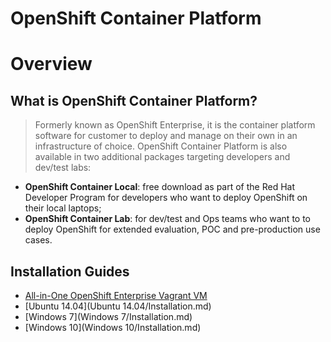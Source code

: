 ﻿OpenShift Container Platform
============================

# Overview

## What is OpenShift Container Platform?

> Formerly known as OpenShift Enterprise, it is the container platform software for customer to deploy and manage on their own in an infrastructure of choice. OpenShift Container Platform is also available in two additional packages targeting developers and dev/test labs:
- **OpenShift Container Local**: free download as part of the Red Hat Developer Program for developers who want to deploy OpenShift on their local laptops;
- **OpenShift Container Lab**: for dev/test and Ops teams who want to to deploy OpenShift for extended evaluation, POC and pre-production use cases.

## Installation Guides

- [All-in-One OpenShift Enterprise Vagrant VM](https://github.com/redhat-developer-tooling/openshift-vagrant)
- [Ubuntu 14.04](Ubuntu 14.04/Installation.md)
- [Windows 7](Windows 7/Installation.md)
- [Windows 10](Windows 10/Installation.md)
